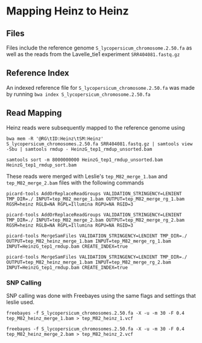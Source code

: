 # Mapping Heinz to Heinz

## Files

Files include the reference genome  `S_lycopersicum_chromosome.2.50.fa` as well as the reads from the Lavelle_tie1 experiment `SRR404081.fastq.gz` 

## Reference Index
An indexed reference file for `S_lycopersicum_chromosome.2.50.fa` was made by running `bwa index S_lycopersicum_chromosome.2.50.fa`

## Read Mapping
Heinz reads were subsequently mapped to the reference genome using 


`bwa mem -R '@RG\tID:Heinz\tSM:Heinz' S_lycopersicum_chromosomes.2.50.fa SRR404081.fastq.gz | samtools view -Sbu | samtools rmdup - HeinzG_tep1_rmdup_unsorted.bam`

`samtools sort -m 8000000000 HeinzG_tep1_rmdup_unsorted.bam HeinzG_tep1_rmdup_sort.bam`

These reads were merged with Leslie's `tep_M82_merge_1.bam` and `tep_M82_merge_2.bam` files with the following commands

	picard-tools AddOrReplaceReadGroups VALIDATION_STRINGENCY=LENIENT TMP_DIR=./ INPUT=tep_M82_merge_1.bam OUTPUT=tep_M82_merge_rg_1.bam RGSM=heinz RGLB=NA RGPL=Illumina RGPU=NA RGID=3

	picard-tools AddOrReplaceReadGroups VALIDATION_STRINGENCY=LENIENT TMP_DIR=./ INPUT=tep_M82_merge_2.bam OUTPUT=tep_M82_merge_rg_2.bam RGSM=heinz RGLB=NA RGPL=Illumina RGPU=NA RGID=3

	picard-tools MergeSamFiles VALIDATION_STRINGENCY=LENIENT TMP_DIR=./ OUTPUT=tep_M82_heinz_merge_1.bam INPUT=tep_M82_merge_rg_1.bam INPUT=HeinzG_tep1_rmdup.bam CREATE_INDEX=true

	picard-tools MergeSamFiles VALIDATION_STRINGENCY=LENIENT TMP_DIR=./ OUTPUT=tep_M82_heinz_merge_1.bam INPUT=tep_M82_merge_rg_2.bam INPUT=HeinzG_tep1_rmdup.bam CREATE_INDEX=true

### SNP Calling

SNP calling was done with Freebayes using the same flags and settings that leslie used. 

	freebayes -f S_lycopersicum_chromosomes.2.50.fa -X -u -m 30 -F 0.4 tep_M82_heinz_merge_1.bam > tep_M82_heinz_1.vcf
	
	freebayes -f S_lycopersicum_chromosomes.2.50.fa -X -u -m 30 -F 0.4 tep_M82_heinz_merge_2.bam > tep_M82_heinz_2.vcf








